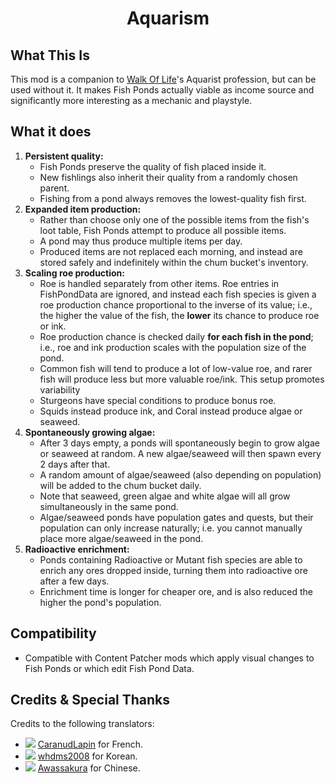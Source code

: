 <div align="center">

# Aquarism

</div>

## What This Is

This mod is a companion to [Walk Of Life](../Professions)'s Aquarist profession, but can be used without it. It makes Fish Ponds actually viable as income source and significantly more interesting as a mechanic and playstyle.


## What it does

1. **Persistent quality:**
    - Fish Ponds preserve the quality of fish placed inside it.
    - New fishlings also inherit their quality from a randomly chosen parent.
    - Fishing from a pond always removes the lowest-quality fish first.
2. **Expanded item production:**
    - Rather than choose only one of the possible items from the fish's loot table, Fish Ponds attempt to produce all possible items.
    - A pond may thus produce multiple items per day.
    - Produced items are not replaced each morning, and instead are stored safely and indefinitely within the chum bucket's inventory.
3. **Scaling roe production:**
    - Roe is handled separately from other items. Roe entries in FishPondData are ignored, and instead each fish species is given a roe production chance proportional to the inverse of its value; i.e., the higher the value of the fish, the **lower** its chance to produce roe or ink.
    - Roe production chance is checked daily **for each fish in the pond**; i.e., roe and ink production scales with the population size of the pond.
    - Common fish will tend to produce a lot of low-value roe, and rarer fish will produce less but more valuable roe/ink. This setup promotes variability
    - Sturgeons have special conditions to produce bonus roe.
    - Squids instead produce ink, and Coral instead produce algae or seaweed.
4. **Spontaneously growing algae:**
    - After 3 days empty, a ponds will spontaneously begin to grow algae or seaweed at random. A new algae/seaweed will then spawn every 2 days after that.
    - A random  amount of algae/seaweed (also depending on population) will be added to the chum bucket daily.
    - Note that seaweed, green algae and white algae will all grow simultaneously in the same pond.
    - Algae/seaweed ponds have population gates and quests, but their population can only increase naturally; i.e. you cannot manually place more algae/seaweed in the pond.
5. **Radioactive enrichment:**
    - Ponds containing Radioactive or Mutant fish species are able to enrich any ores dropped inside, turning them into radioactive ore after a few days.
    - Enrichment time is longer for cheaper ore, and is also reduced the higher the pond's population.


## Compatibility

- Compatible with Content Patcher mods which apply visual changes to Fish Ponds or which edit Fish Pond Data.


## Credits & Special Thanks

Credits to the following translators:
- ![](https://i.imgur.com/ezVo9Fb.png) [CaranudLapin](https://github.com/CaranudLapin) for French.
- ![](https://i.imgur.com/Jvsm5YJ.png) [whdms2008](https://next.nexusmods.com/profile/whdms2008/about-me?gameId=1303) for Korean.
- ![](https://i.imgur.com/zuQC9Di.png) [Awassakura](https://next.nexusmods.com/profile/Awassakura/about-me?gameId=1303) for Chinese.
